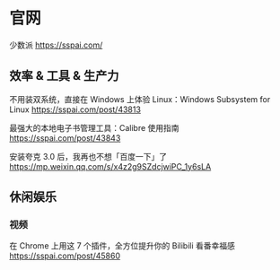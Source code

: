 

# 官网

少数派 https://sspai.com/

## 效率 & 工具 & 生产力

不用装双系统，直接在 Windows 上体验 Linux：Windows Subsystem for Linux https://sspai.com/post/43813

最强大的本地电子书管理工具：Calibre 使用指南 https://sspai.com/post/43843

安装夸克 3.0 后，我再也不想「百度一下」了 https://mp.weixin.qq.com/s/x4z2g9SZdcjwiPC_1y6sLA

## 休闲娱乐

### 视频

在 Chrome 上用这 7 个插件，全方位提升你的 Bilibili 看番幸福感 https://sspai.com/post/45860
